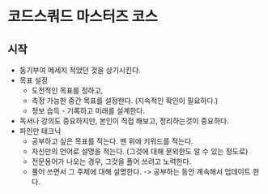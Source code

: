 # 코드스쿼드 마스터즈 코스

## 시작

- 동기부여 메세지 적었던 것을 상기시킨다.
- 목표 설정
  - 도전적인 목표를 정하고,
  - 측정 가능한 중간 목표를 설정한다. (지속적인 확인이 필요하다.)
  - 정보 습득 - 기록하고 미래를 설계한다.
- 독서나 강의도 중요하지만, 본인이 직접 해보고, 정리하는것이 중요하다.
- 파인만 테크닉
  - 공부하고 싶은 목표를 적는다. 맨 위에 키워드를 적는다.
  - 자신만의 언어로 설명을 적는다. (그것에 대해 문외한도 알 수 있는 정도로)
  - 전문용어가 나오는 경우, 그것을 풀어 쓰려고 노력한다.
  - 풀어 쓰면서 그 주제에 대해 설명한다. -> 공부하는 동안 계속해서 업데이트 한다.

